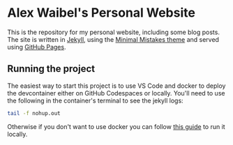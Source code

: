 # Alex Waibel's Personal Website
This is the repository for my personal website, including some blog posts. The site is written in [Jekyll](https://github.com/jekyll/jekyll), using the [Minimal Mistakes theme](https://github.com/mmistakes/minimal-mistakes) and served using [GitHub Pages](https://pages.github.com/).


## Running the project
The easiest way to start this project is to use VS Code and docker to deploy the devcontainer either on GitHub Codespaces or locally. You'll need to use the following in the container's terminal to see the jekyll logs:
```bash
tail -f nohup.out
```

Otherwise if you don't want to use docker you can follow [this guide](https://docs.github.com/en/pages/setting-up-a-github-pages-site-with-jekyll/testing-your-github-pages-site-locally-with-jekyll) to run it locally.